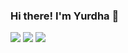 ### Hi there! I'm Yurdha 👋

<!--
**dahliahadfury/dahliahadfury** is a ✨ _special_ ✨ repository because its `README.md` (this file) appears on your GitHub profile.

Here are some ideas to get you started:

- 🔭 I’m currently working on ...
- 🌱 I’m currently learning ...
- 👯 I’m looking to collaborate on ...
- 🤔 I’m looking for help with ...
- 💬 Ask me about ...
- 📫 How to reach me: ...
- 😄 Pronouns: ...
- ⚡ Fun fact: ...
-->
[<img src ="https://img.shields.io/badge/portfolio-web-%23.svg?&style=for-the-badge&logo=&logoColor=white%22">](https://dahliahadfury.github.io/)
[<img src="https://img.shields.io/badge/medium-%2312100E.svg?&style=for-the-badge&logo=medium&logoColor=white">](https://medium.com/@yurs)
[<img src="https://img.shields.io/badge/twitter-%231DA1F2.svg?&style=for-the-badge&logo=twitter&logoColor=white">](https://twitter.com/yurdhafadhila)

